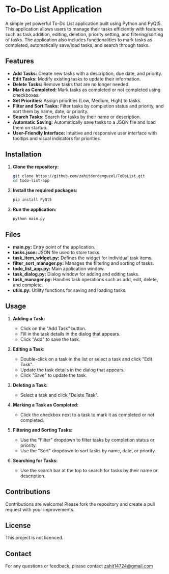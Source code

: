 # To-Do List Application

A simple yet powerful To-Do List application built using Python and PyQt5. This application allows users to manage their tasks efficiently with features such as task addition, editing, deletion, priority setting, and filtering/sorting of tasks. The application also includes functionalities to mark tasks as completed, automatically save/load tasks, and search through tasks.

## Features

- **Add Tasks:** Create new tasks with a description, due date, and priority.
- **Edit Tasks:** Modify existing tasks to update their information.
- **Delete Tasks:** Remove tasks that are no longer needed.
- **Mark as Completed:** Mark tasks as completed or not completed using checkboxes.
- **Set Priorities:** Assign priorities (Low, Medium, High) to tasks.
- **Filter and Sort Tasks:** Filter tasks by completion status and priority, and sort them by name, date, or priority.
- **Search Tasks:** Search for tasks by their name or description.
- **Automatic Saving:** Automatically save tasks to a JSON file and load them on startup.
- **User-Friendly Interface:** Intuitive and responsive user interface with tooltips and visual indicators for priorities.

## Installation

1. **Clone the repository:**

    ```bash
    git clone https://github.com/zahitderdemguzel/ToDoList.git
    cd todo-list-app
    ```

2. **Install the required packages:**

    ```bash
    pip install PyQt5
    ```

3. **Run the application:**

    ```bash
    python main.py
    ```

## Files

- **main.py:** Entry point of the application.
- **tasks.json:** JSON file used to store tasks.
- **task_item_widget.py:** Defines the widget for individual task items.
- **filter_sort_manager.py:** Manages the filtering and sorting of tasks.
- **todo_list_app.py:** Main application window.
- **task_dialog.py:** Dialog window for adding and editing tasks.
- **task_manager.py:** Handles task operations such as add, edit, delete, and complete.
- **utils.py:** Utility functions for saving and loading tasks.

## Usage

1. **Adding a Task:**
    - Click on the "Add Task" button.
    - Fill in the task details in the dialog that appears.
    - Click "Add" to save the task.

2. **Editing a Task:**
    - Double-click on a task in the list or select a task and click "Edit Task".
    - Update the task details in the dialog that appears.
    - Click "Save" to update the task.

3. **Deleting a Task:**
    - Select a task and click "Delete Task".

4. **Marking a Task as Completed:**
    - Click the checkbox next to a task to mark it as completed or not completed.

5. **Filtering and Sorting Tasks:**
    - Use the "Filter" dropdown to filter tasks by completion status or priority.
    - Use the "Sort" dropdown to sort tasks by name, date, or priority.

6. **Searching for Tasks:**
    - Use the search bar at the top to search for tasks by their name or description.

## Contributions

Contributions are welcome! Please fork the repository and create a pull request with your improvements.

## License

This project is not licenced.

## Contact

For any questions or feedback, please contact [zahit14724@gmail.com](mailto:zahit14724@gmail.com)

